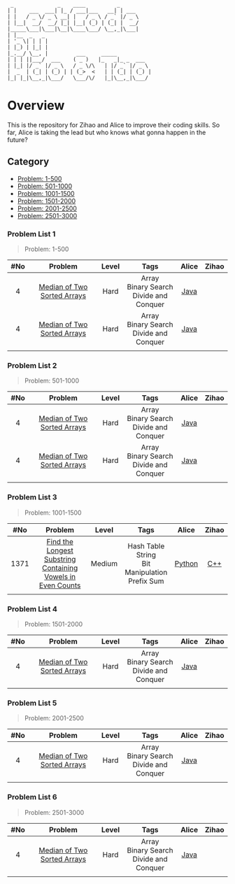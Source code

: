 ```text
 _              _    ____          _   
| |    ___  ___| |_ / ___|___   __| | ___
| |   / _ \/ _ \ __| |   / _ \ / _` |/ _ \ 
| |__|  __/  __/ |_| |__| (_) | (_| |  __/  
|_____\___|\___|\__|\____\___/ \__,_|\___|  
| |__  _   _
| '_ \| | | | 
| |_) | |_| |
|_.__/ \__, |         ___     _____
| | | ||___/  ___    ( _ )   |_   _|_ _  ___ 
| |_| |/ _` |/ _ \   / _ \/\   | |/ _` |/ _ \ 
|  _  | (_| | (_) | | (_>  <   | | (_| | (_) |
|_| |_|\__,_|\___/   \___/\/   |_|\__,_|\___/ 
```
# Overview

This is the repository for Zihao and Alice to improve their coding skills. So far, Alice is taking the lead but who knows what gonna happen in the future?

## Category
+ [Problem: 1-500](#problem-list-1)
+ [Problem: 501-1000](#problem-list-2)
+ [Problem: 1001-1500](#problem-list-3)
+ [Problem: 1501-2000](#problem-list-4)
+ [Problem: 2001-2500](#problem-list-5)
+ [Problem: 2501-3000](#problem-list-6)

### Problem List 1

> Problem: 1-500

|#No|Problem|Level|Tags|Alice|Zihao|
|:-:|:-----:|:---:|:--:|:---:|:---:|
|4|[Median of Two Sorted Arrays](https://leetcode.com/problems/median-of-two-sorted-arrays/description/)|Hard|Array<br>Binary Search<br>Divide and Conquer|[Java](java\4-median-of-two-sorted-arrays.java)||
|4|[Median of Two Sorted Arrays](https://leetcode.com/problems/median-of-two-sorted-arrays/description/)|Hard|Array<br>Binary Search<br>Divide and Conquer|[Java](java\4-median-of-two-sorted-arrays.java)||
|||||||

### Problem List 2

> Problem: 501-1000

|#No|Problem|Level|Tags|Alice|Zihao|
|:-:|:-----:|:---:|:--:|:---:|:---:|
|4|[Median of Two Sorted Arrays](https://leetcode.com/problems/median-of-two-sorted-arrays/description/)|Hard|Array<br>Binary Search<br>Divide and Conquer|[Java](java\4-median-of-two-sorted-arrays.java)||
|4|[Median of Two Sorted Arrays](https://leetcode.com/problems/median-of-two-sorted-arrays/description/)|Hard|Array<br>Binary Search<br>Divide and Conquer|[Java](java\4-median-of-two-sorted-arrays.java)||
|||||||

### Problem List 3

> Problem: 1001-1500

|#No|Problem|Level|Tags|Alice|Zihao|
|:-:|:-----:|:---:|:--:|:---:|:---:|
|1371|[Find the Longest Substring Containing Vowels in Even Counts](https://leetcode.com/problems/find-the-longest-substring-containing-vowels-in-even-counts/description/)|Medium|Hash Table<br>String<br>Bit Manipulation<br>Prefix Sum|[Python](python\1371-find-the-longest-substring-containing-vowels-in-even-counts.py)|[C++](c++\1371-find-the-longest-substring-containing-vowels-in-even-counts.cpp)|
|||||||

### Problem List 4

> Problem: 1501-2000

|#No|Problem|Level|Tags|Alice|Zihao|
|:-:|:-----:|:---:|:--:|:---:|:---:|
|4|[Median of Two Sorted Arrays](https://leetcode.com/problems/median-of-two-sorted-arrays/description/)|Hard|Array<br>Binary Search<br>Divide and Conquer|[Java](java\4-median-of-two-sorted-arrays.java)||
|||||||

### Problem List 5

> Problem: 2001-2500

|#No|Problem|Level|Tags|Alice|Zihao|
|:-:|:-----:|:---:|:--:|:---:|:---:|
|4|[Median of Two Sorted Arrays](https://leetcode.com/problems/median-of-two-sorted-arrays/description/)|Hard|Array<br>Binary Search<br>Divide and Conquer|[Java](java\4-median-of-two-sorted-arrays.java)||
|||||||

### Problem List 6

> Problem: 2501-3000

|#No|Problem|Level|Tags|Alice|Zihao|
|:-:|:-----:|:---:|:--:|:---:|:---:|
|4|[Median of Two Sorted Arrays](https://leetcode.com/problems/median-of-two-sorted-arrays/description/)|Hard|Array<br>Binary Search<br>Divide and Conquer|[Java](java\4-median-of-two-sorted-arrays.java)||
|||||||


